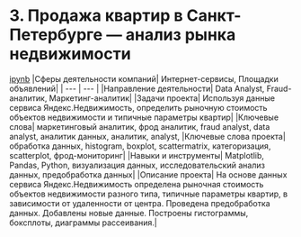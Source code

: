 # 3. Продажа квартир в Санкт-Петербурге — анализ рынка недвижимости
[ipynb](https://github.com/AlexKretov/Portfolio/blob/4099192b3c37c7ccf01ddd7a33a2734d66275c80/Spb_flats/spb-flats.ipynb)
|Сферы деятельности компаний| Интернет-сервисы, Площадки объявлений|
| --- | --- |
|Направление деятельности| Data Analyst, Fraud-аналитик, Маркетинг-аналитик|
|Задачи проекта| Используя данные сервиса Яндекс.Недвижимость, определить рыночную стоимость объектов недвижимости и типичные параметры квартир|
|Ключевые слова| маркетинговый аналитик, фрод аналитик, fraud analyst, data analyst, аналитик данных, аналитик, analyst,
|Ключевые слова проекта| обработка данных, histogram, boxplot, scattermatrix, категоризация, scatterplot,  фрод-мониторинг|
|Навыки и инструменты| Matplotlib, Pandas, Python, визуализация данных, исследовательский анализ данных, предобработка данных|
|Описание проекта| На основе данных сервиса Яндекс.Недвижимость определена рыночная стоимость объектов недвижимости разного типа, типичные параметры квартир, в зависимости от удаленности от центра. Проведена предобработка данных. Добавлены новые данные. Построены гистограммы, боксплоты, диаграммы рассеивания.|

